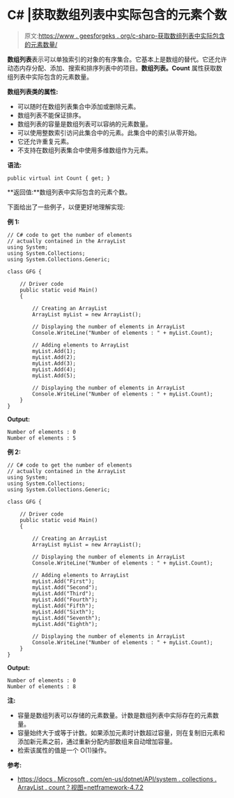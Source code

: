 # C# |获取数组列表中实际包含的元素个数

> 原文:[https://www . geesforgeks . org/c-sharp-获取数组列表中实际包含的元素数量/](https://www.geeksforgeeks.org/c-sharp-get-the-number-of-elements-actually-contained-in-the-arraylist/)

**数组列表**表示可以单独索引的对象的有序集合。它基本上是数组的替代。它还允许动态内存分配、添加、搜索和排序列表中的项目。**数组列表。Count** 属性获取数组列表中实际包含的元素数量。

**数组列表类的属性:**

*   可以随时在数组列表集合中添加或删除元素。
*   数组列表不能保证排序。
*   数组列表的容量是数组列表可以容纳的元素数量。
*   可以使用整数索引访问此集合中的元素。此集合中的索引从零开始。
*   它还允许重复元素。
*   不支持在数组列表集合中使用多维数组作为元素。

**语法:**

```
public virtual int Count { get; }

```

**返回值:**数组列表中实际包含的元素个数。

下面给出了一些例子，以便更好地理解实现:

**例 1:**

```
// C# code to get the number of elements
// actually contained in the ArrayList
using System;
using System.Collections;
using System.Collections.Generic;

class GFG {

    // Driver code
    public static void Main()
    {

        // Creating an ArrayList
        ArrayList myList = new ArrayList();

        // Displaying the number of elements in ArrayList
        Console.WriteLine("Number of elements : " + myList.Count);

        // Adding elements to ArrayList
        myList.Add(1);
        myList.Add(2);
        myList.Add(3);
        myList.Add(4);
        myList.Add(5);

        // Displaying the number of elements in ArrayList
        Console.WriteLine("Number of elements : " + myList.Count);
    }
}
```

**Output:**

```
Number of elements : 0
Number of elements : 5

```

**例 2:**

```
// C# code to get the number of elements
// actually contained in the ArrayList
using System;
using System.Collections;
using System.Collections.Generic;

class GFG {

    // Driver code
    public static void Main()
    {

        // Creating an ArrayList
        ArrayList myList = new ArrayList();

        // Displaying the number of elements in ArrayList
        Console.WriteLine("Number of elements : " + myList.Count);

        // Adding elements to ArrayList
        myList.Add("First");
        myList.Add("Second");
        myList.Add("Third");
        myList.Add("Fourth");
        myList.Add("Fifth");
        myList.Add("Sixth");
        myList.Add("Seventh");
        myList.Add("Eighth");

        // Displaying the number of elements in ArrayList
        Console.WriteLine("Number of elements : " + myList.Count);
    }
}
```

**Output:**

```
Number of elements : 0
Number of elements : 8

```

**注:**

*   容量是数组列表可以存储的元素数量。计数是数组列表中实际存在的元素数量。
*   容量始终大于或等于计数。如果添加元素时计数超过容量，则在复制旧元素和添加新元素之前，通过重新分配内部数组来自动增加容量。
*   检索该属性的值是一个 O(1)操作。

**参考:**

*   [https://docs . Microsoft . com/en-us/dotnet/API/system . collections . ArrayList . count？视图=netframework-4.7.2](https://docs.microsoft.com/en-us/dotnet/api/system.collections.arraylist.count?view=netframework-4.7.2)
